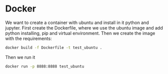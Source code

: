 # Docker
We want to create a container with ubuntu and install in it python and jupyter. 
First create the Dockerfile, where we use the ubuntu image and add python installing, pip and virtual environment. 
Then we create the image with the requirements: 
```bash
docker build -f Dockerfile -t test_ubuntu .
```
Then we run it 
```bash
docker run -p 8888:8888 test_ubuntu
